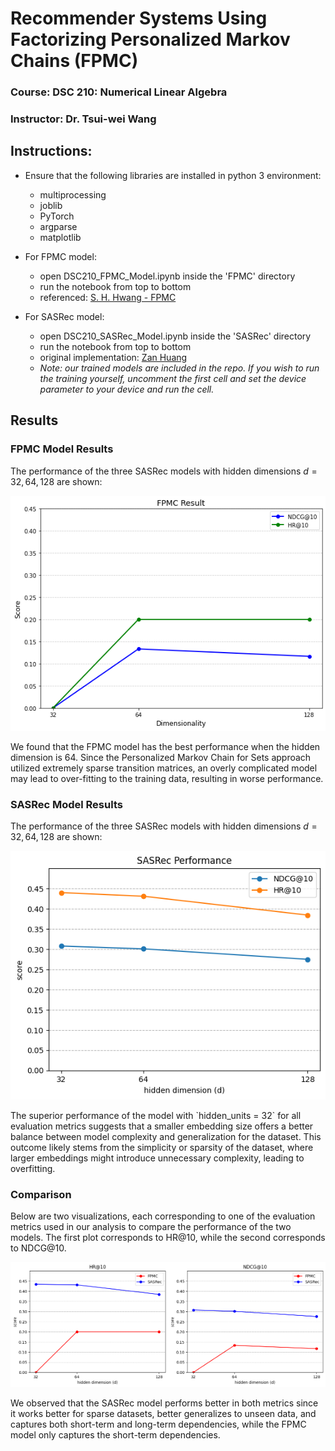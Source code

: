 # Recommender Systems Using Factorizing Personalized Markov Chains (FPMC)

### Course: DSC 210: Numerical Linear Algebra
### Instructor: Dr. Tsui-wei Wang

## Instructions:

- Ensure that the following libraries are installed in python 3 environment:
	- multiprocessing
	- joblib
	- PyTorch
	- argparse
	- matplotlib

- For FPMC model:
	- open DSC210_FPMC_Model.ipynb inside the 'FPMC' directory
	- run the notebook from top to bottom
	- referenced: [S. H. Hwang - FPMC](https://github.com/stathwang/FPMC)

- For SASRec model:
	- open DSC210_SASRec_Model.ipynb inside the 'SASRec' directory
	- run the notebook from top to bottom
	- original implementation: [Zan Huang](https://github.com/pmixer/SASRec.pytorch)
	- *Note: our trained models are included in the repo. If you wish to run the training yourself, uncomment the first cell and set the device parameter to your device and run the cell.*


## Results

### FPMC Model Results
The performance of the three SASRec models with hidden dimensions $d=32,64,128$ are shown: 
<p align='center'>
	<img src= ./assets/FPMC_results.png />
</p>
We found that the FPMC model has the best performance when the hidden dimension is 64. Since the Personalized Markov Chain for Sets approach utilized extremely sparse transition matrices, an overly complicated model may lead to over-fitting to the training data, resulting in worse performance.

### SASRec Model Results
The performance of the three SASRec models with hidden dimensions $d=32,64,128$ are shown: 
<p align='center'>
	<img src= ./assets/SASRec_results.png />
</p>
The superior performance of the model with `hidden_units = 32` for all evaluation metrics suggests that a smaller embedding size offers a better balance between model
complexity and generalization for the dataset. This outcome likely stems from the simplicity or sparsity of the dataset, where larger embeddings might introduce unnecessary complexity, leading to overfitting. 

### Comparison
Below are two visualizations, each corresponding to one of the evaluation metrics used in our analysis to compare the performance of the two models. The first plot corresponds to HR@10, while the second corresponds to NDCG@10.
<p align='center'>
	<img src= ./assets/hr_compare.png width=50%/><img src= ./assets/ndcg_compare.png width=50%/>
</p>
We observed that the SASRec model performs better in both metrics since it works better for sparse datasets, better generalizes to unseen data, and captures both short-term and long-term dependencies, while the FPMC model only captures the short-term dependencies.



